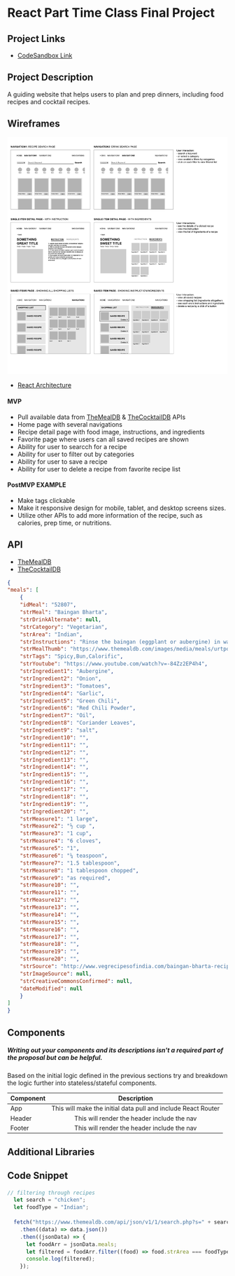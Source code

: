 # React Part Time Class Final Project

## Project Links

- [CodeSandbox Link](https://codesandbox.io/s/react-final-ashley-8v6d04)

## Project Description

A guiding website that helps users to plan and prep dinners, including food recipes and cocktail recipes.


## Wireframes

![Wireframes](./images/react-final-wireframe.png)
- [React Architecture]()


#### MVP 
- Pull available data from [TheMealDB](https://www.themealdb.com/api.php) & [TheCocktailDB](https://www.thecocktaildb.com/api.php) APIs
- Home page with several navigations
- Recipe detail page with food image, instructions, and ingredients
- Favorite page where users can all saved recipes are shown
- Ability for user to searcch for a recipe
- Ability for user to filter out by categories
- Ability for user to save a recipe
- Ability for user to delete a recipe from favorite recipe list

#### PostMVP EXAMPLE

- Make tags clickable
- Make it responsive design for mobile, tablet, and desktop screens sizes.
- Utilize other APIs to add more information of the recipe, such as calories, prep time, or nutritions.

## API

- [TheMealDB](https://www.themealdb.com/api.php)
- [TheCocktailDB](https://www.thecocktaildb.com/api.php)


```json
{
"meals": [
	{
	"idMeal": "52807",
	"strMeal": "Baingan Bharta",
	"strDrinkAlternate": null,
	"strCategory": "Vegetarian",
	"strArea": "Indian",
	"strInstructions": "Rinse the baingan (eggplant or aubergine) in water. Pat dry with a kitchen napkin. Apply some oil all over and\r\nkeep it for roasting on an open flame. You can also grill the baingan or roast in the oven. But then you won't get\r\nthe smoky flavor of the baingan. Keep the eggplant turning after a 2 to 3 minutes on the flame, so that its evenly\r\ncooked. You could also embed some garlic cloves in the baingan and then roast it.\r\n2. Roast the aubergine till its completely cooked and tender. With a knife check the doneness. The knife should slid\r\neasily in aubergines without any resistance. Remove the baingan and immerse in a bowl of water till it cools\r\ndown.\r\n3. You can also do the dhungar technique of infusing charcoal smoky flavor in the baingan. This is an optional step.\r\nUse natural charcoal for this method. Heat a small piece of charcoal on flame till it becomes smoking hot and red.\r\n4. Make small cuts on the baingan with a knife. Place the red hot charcoal in the same plate where the roasted\r\naubergine is kept. Add a few drops of oil on the charcoal. The charcoal would begin to smoke.\r\n5. As soon as smoke begins to release from the charcoal, cover the entire plate tightly with a large bowl. Allow the\r\ncharcoal smoke to get infused for 1 to 2 minutes. The more you do, the more smoky the baingan bharta will\r\nbecome. I just keep for a minute. Alternatively, you can also do this dhungar method once the baingan bharta is\r\ncooked, just like the way we do for Dal Tadka.\r\n6. Peel the skin from the roasted and smoked eggplant.\r\n7. Chop the cooked eggplant finely or you can even mash it.\r\n8. In a kadai or pan, heat oil. Then add finely chopped onions and garlic.\r\n9. Saute the onions till translucent. Don't brown them.\r\n10. Add chopped green chilies and saute for a minute.\r\n11. Add the chopped tomatoes and mix it well.\r\n12. Bhuno (saute) the tomatoes till the oil starts separating from the mixture.\r\n13. Now add the red chili powder. Stir and mix well.\r\n14. Add the chopped cooked baingan.\r\n15. Stir and mix the chopped baingan very well with the onion­tomato masala mixture.\r\n16. Season with salt. Stir and saute for some more 4 to 5 minutes more.\r\n17. Finally stir in the coriander leaves with the baingan bharta or garnish it with them. Serve Baingan Bharta with\r\nphulkas, rotis or chapatis. It goes well even with bread, toasted or grilled bread and plain rice or jeera rice.",
	"strMealThumb": "https://www.themealdb.com/images/media/meals/urtpqw1487341253.jpg",
	"strTags": "Spicy,Bun,Calorific",
	"strYoutube": "https://www.youtube.com/watch?v=-84Zz2EP4h4",
	"strIngredient1": "Aubergine",
	"strIngredient2": "Onion",
	"strIngredient3": "Tomatoes",
	"strIngredient4": "Garlic",
	"strIngredient5": "Green Chili",
	"strIngredient6": "Red Chili Powder",
	"strIngredient7": "Oil",
	"strIngredient8": "Coriander Leaves",
	"strIngredient9": "salt",
	"strIngredient10": "",
	"strIngredient11": "",
	"strIngredient12": "",
	"strIngredient13": "",
	"strIngredient14": "",
	"strIngredient15": "",
	"strIngredient16": "",
	"strIngredient17": "",
	"strIngredient18": "",
	"strIngredient19": "",
	"strIngredient20": "",
	"strMeasure1": "1 large",
	"strMeasure2": "½ cup ",
	"strMeasure3": "1 cup",
	"strMeasure4": "6 cloves",
	"strMeasure5": "1",
	"strMeasure6": "¼ teaspoon",
	"strMeasure7": "1.5 tablespoon",
	"strMeasure8": "1 tablespoon chopped",
	"strMeasure9": "as required",
	"strMeasure10": "",
	"strMeasure11": "",
	"strMeasure12": "",
	"strMeasure13": "",
	"strMeasure14": "",
	"strMeasure15": "",
	"strMeasure16": "",
	"strMeasure17": "",
	"strMeasure18": "",
	"strMeasure19": "",
	"strMeasure20": "",
	"strSource": "http://www.vegrecipesofindia.com/baingan-bharta-recipe-punjabi-baingan-bharta-recipe/",
	"strImageSource": null,
	"strCreativeCommonsConfirmed": null,
	"dateModified": null
	}
]
}
```

## Components
##### Writing out your components and its descriptions isn't a required part of the proposal but can be helpful.

Based on the initial logic defined in the previous sections try and breakdown the logic further into stateless/stateful components. 

| Component | Description | 
| --- | :---: |  
| App | This will make the initial data pull and include React Router| 
| Header | This will render the header include the nav | 
| Footer | This will render the header include the nav | 


## Additional Libraries


## Code Snippet


```jsx
// filtering through recipes
  let search = "chicken";
  let foodType = "Indian";

  fetch("https://www.themealdb.com/api/json/v1/1/search.php?s=" + search)
    .then((data) => data.json())
    .then((jsonData) => {
      let foodArr = jsonData.meals;
      let filtered = foodArr.filter((food) => food.strArea === foodType);
      console.log(filtered);
    });
```
